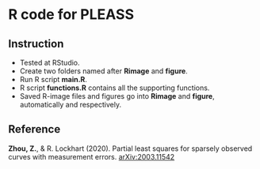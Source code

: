 # R code for PLEASS
## Instruction
- Tested at RStudio. 
- Create two folders named after **Rimage** and **figure**.
- Run R script **main.R**. 
- R script **functions.R** contains all the supporting functions.
- Saved R-image files and figures go into **Rimage** and **figure**, automatically and respectively.

## Reference 
**Zhou, Z.**, & R. Lockhart (2020). Partial least squares for sparsely observed curves with measurement errors.
[arXiv:2003.11542](https://arxiv.org/abs/2003.11542)
